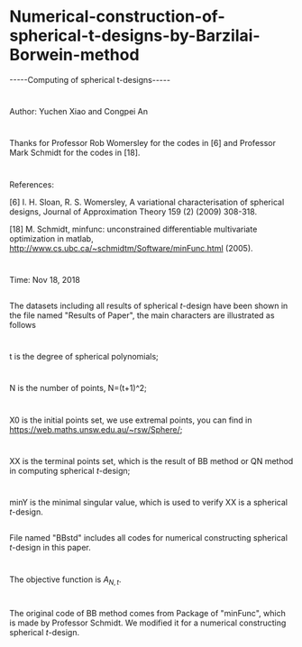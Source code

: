# Numerical-construction-of-spherical-t-designs-by-Barzilai-Borwein-method
-----Computing of spherical t-designs-----
#
Author: Yuchen Xiao and Congpei An
#
Thanks for Professor Rob Womersley for the codes in [6] and Professor Mark Schmidt for the codes in [18].
#
References: 

[6] I. H. Sloan, R. S. Womersley, A variational characterisation of spherical designs, Journal of Approximation Theory 159 (2) (2009) 308-318.

[18] M. Schmidt, minfunc: unconstrained differentiable multivariate optimization in matlab, http://www.cs.ubc.ca/~schmidtm/Software/minFunc.html (2005).
#
Time: Nov 18, 2018
##
The datasets including all results of spherical $t$-design have been shown in the file named "Results of Paper", the main characters are illustrated as follows
#
t is the degree of spherical polynomials;
#
N is the number of points, N=(t+1)^2;
#
X0 is the initial points set, we use extremal points, you can find in https://web.maths.unsw.edu.au/~rsw/Sphere/;
#
XX is the terminal points set, which is the result of BB method or QN method in computing spherical $t$-design;
#
minY is the minimal singular value, which is used to verify XX is a spherical $t$-design.
##
File named "BBstd" includes all codes for numerical constructing spherical $t$-design in this paper.
#
The objective function is $A_{N,t}$.
#
The original code of BB method comes from Package of "minFunc", which is made by Professor Schmidt. We modified it for a numerical constructing spherical $t$-design.

